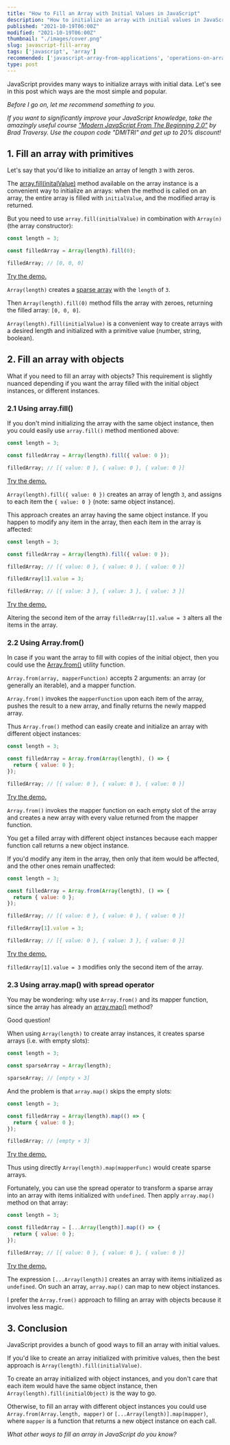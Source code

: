 ```yaml
---
title: "How to Fill an Array with Initial Values in JavaScript"
description: "How to initialize an array with initial values in JavaScript using array.fill(), Array.from(), or array.map()"
published: "2021-10-19T06:00Z"
modified: "2021-10-19T06:00Z"
thumbnail: "./images/cover.png"
slug: javascript-fill-array
tags: ['javascript', 'array']
recommended: ['javascript-array-from-applications', 'operations-on-arrays-javascript']
type: post
---
```


JavaScript provides many ways to initialize arrays with initial data. Let's see in this post which ways are the most simple and popular.  

*Before I go on, let me recommend something to you.* 

*If you want to significantly improve your JavaScript knowledge, take the  amazingly useful course ["Modern JavaScript From The Beginning 2.0"](https://www.traversymedia.com/a/2147528886/FqXWyazh) by Brad Traversy. Use the coupon code "DMITRI" and get up to 20% discount!*

<TableOfContents />

## 1. Fill an array with primitives

Let's say that you'd like to initialize an array of length `3` with zeros. 

The [array.fill(initalValue)](https://developer.mozilla.org/en-US/docs/Web/JavaScript/Reference/Global_Objects/Array/fill) method available on the array instance is a convenient way to initialize an arrays: when the method is called on an array, the entire array is filled with `initialValue`, and the modified array is returned.  

But you need to use `array.fill(initialValue)` in combination with `Array(n)` (the array constructor):

```javascript
const length = 3;

const filledArray = Array(length).fill(0);

filledArray; // [0, 0, 0]
```

[Try the demo.](https://jsfiddle.net/dmitri_pavlutin/ntaLhkzu/)

`Array(length)` creates a [sparse array](/power-up-the-array-creation-in-javascript/#21-numeric-argument-creates-sparse-array) with the `length` of `3`.  

Then `Array(length).fill(0)` method fills the array with zeroes, returning the filled array: `[0, 0, 0]`.  

`Array(length).fill(initialValue)` is a convenient way to create arrays with a desired length and initialized with a primitive value (number, string, boolean).  

## 2. Fill an array with objects

What if you need to fill an array with objects? This requirement is slightly nuanced depending if you want the array filled with the initial object instances, or different instances.  

### 2.1 Using array.fill()

If you don't mind initializing the array with the same object instance, then you could easily use `array.fill()` method mentioned above:

```javascript
const length = 3;

const filledArray = Array(length).fill({ value: 0 });

filledArray; // [{ value: 0 }, { value: 0 }, { value: 0 }]
```

[Try the demo.](https://jsfiddle.net/dmitri_pavlutin/vx4rmkqn/)

`Array(length).fill({ value: 0 })` creates an array of length `3`, and assigns to each item the `{ value: 0 }` (note: same object instance).  

This approach creates an array having the same object instance. If you happen to modify any item in the array, then each item in the array is affected:

```javascript
const length = 3;

const filledArray = Array(length).fill({ value: 0 });

filledArray; // [{ value: 0 }, { value: 0 }, { value: 0 }]

filledArray[1].value = 3;

filledArray; // [{ value: 3 }, { value: 3 }, { value: 3 }]
```

[Try the demo.](https://jsfiddle.net/dmitri_pavlutin/t90gusyo/)

Altering the second item of the array `filledArray[1].value = 3` alters all the items in the array.  

### 2.2 Using Array.from()

In case if you want the array to fill with copies of the initial object, then you could use the [Array.from()](/operations-on-arrays-javascript/#22-arrayfrom-function) utility function.  

`Array.from(array, mapperFunction)` accepts 2 arguments: an array (or generally an iterable), and a mapper function.  

`Array.from()` invokes the `mapperFunction` upon each item of the array, pushes the result to a new array, and finally returns the newly mapped array.  

Thus `Array.from()` method can easily create and initialize an array with different object instances:

```javascript
const length = 3;

const filledArray = Array.from(Array(length), () => {
  return { value: 0 };
});

filledArray; // [{ value: 0 }, { value: 0 }, { value: 0 }]
```

[Try the demo.](https://jsfiddle.net/dmitri_pavlutin/6zaoyqk8/)

`Array.from()` invokes the mapper function on each empty slot of the array and creates a new array with every value returned from the mapper function.  

You get a filled array with different object instances because each mapper function call returns a new object instance.  

If you'd modify any item in the array, then only that item would be affected, and the other ones remain unaffected:

```javascript
const length = 3;

const filledArray = Array.from(Array(length), () => {
  return { value: 0 };
});

filledArray; // [{ value: 0 }, { value: 0 }, { value: 0 }]

filledArray[1].value = 3;

filledArray; // [{ value: 0 }, { value: 3 }, { value: 0 }]
```

[Try the demo.](https://jsfiddle.net/dmitri_pavlutin/z9g254qf/)

`filledArray[1].value = 3` modifies only the second item of the array.  

### 2.3 Using array.map() with spread operator

You may be wondering: why use `Array.from()` and its mapper function, since the array has already an [array.map()](/operations-on-arrays-javascript/#21-arraymap-method) method?  

Good question!

When using `Array(length)` to create array instances, it creates sparse arrays (i.e. with empty slots):

```javascript
const length = 3;

const sparseArray = Array(length);

sparseArray; // [empty × 3]
```

And the problem is that `array.map()` skips the empty slots:

```javascript
const length = 3;

const filledArray = Array(length).map(() => {
  return { value: 0 };
});

filledArray; // [empty × 3]
```

[Try the demo.](https://jsfiddle.net/dmitri_pavlutin/ac5xrL29/2/)

Thus using directly `Array(length).map(mapperFunc)` would create sparse arrays.  

Fortunately, you can use the spread operator to transform a sparse array into an array with items initialized with `undefined`. Then apply `array.map()` method 
on that array:

```javascript
const length = 3;

const filledArray = [...Array(length)].map(() => {
  return { value: 0 };
});

filledArray; // [{ value: 0 }, { value: 0 }, { value: 0 }]
```

[Try the demo.](https://jsfiddle.net/dmitri_pavlutin/yzhe031g/)

The expression `[...Array(length)]` creates an array with items initialized as `undefined`. On such an array, `array.map()` can map to new object instances.  

I prefer the `Array.from()` approach to filling an array with objects because it involves less magic.  

## 3. Conclusion

JavaScript provides a bunch of good ways to fill an array with initial values.  

If you'd like to create an array initialized with primitive values, then the best approach is `Array(length).fill(initialValue)`.  

To create an array initialized with object instances, and you don't care that each item would have the same object instance,
then `Array(length).fill(initialObject)` is the way to go.  

Otherwise, to fill an array with different object instances you could use `Array.from(Array.length, mapper)` or `[...Array(length)].map(mapper)`, where `mapper` is a function
that returns a new object instance on each call.  

*What other ways to fill an array in JavaScript do you know?*
